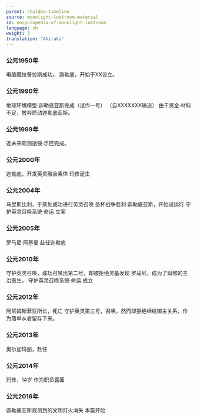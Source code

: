 ```yaml
---
parent: chaldea-timeline
source: moonlight-lostroom-material
id: encyclopedia-of-moonlight-lostroom
language: zh
weight: 3
translation: "Akiraka"
---
```


### 公元1950年

电脑魔拉普拉斯成功。
迦勒底，开始于XX设立。

### 公元1990年

地球环境模型·迦勒底亚斯完成（试作一号）
（自XXXXXXX输送）
由于资金·材料不足，放弃启动迦勒底亚斯。

### 公元1999年

近未来观测透镜·示巴完成。

### 公元2000年

迦勒底，开发英灵融合素体
玛修诞生

### 公元2004年

马里斯比利，于某处成功进行英灵召唤
圣杯战争胜利
迦勒底亚斯，开始试运行
守护英灵召唤系统·命运 立案

### 公元2005年

罗马尼·阿基曼 赴任迦勒底

### 公元2010年

守护英灵召唤，成功召唤出第二号，却被拒绝灵基发现
罗马尼，成为了玛修的主治医生。
守护英灵召唤系统·命运 成立

### 公元2012年

阿尼姆斯菲亚所长，死亡
守护英灵第三号，召唤。然而却拒绝缔结御主关系，作为落单从者留存下来。

### 公元2013年

奥尔加玛丽，赴任

### 公元2014年

玛修，14岁
作为职员露面

### 公元2016年

迦勒底亚斯观测到的文明灯火消失
本篇开始

